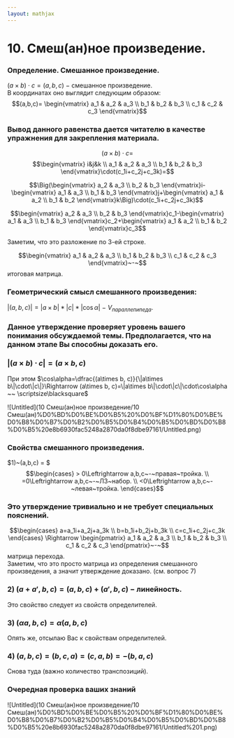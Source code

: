```yaml
---  
layout: mathjax  
---  
```

  
# 10. Смеш(ан)ное произведение.  
  
### Определение. Смешанное произведение.  
$(a\times b)\cdot c=(a,b,c)~-~$смешанное произведение.  
В координатах оно выглядит следующим образом:  
$$(a,b,c)=  
\begin{vmatrix}  
a_1 & a_2 & a_3  
\\  
b_1 & b_2 & b_3  
\\  
c_1 & c_2 & c_3  
\end{vmatrix}$$  
  
### Вывод данного равенства дается читателю в качестве упражнения для закрепления материала.  
  
$$(a\times b)\cdot c=$$ $$\begin{vmatrix}  
i&j&k  
\\  
a_1 & a_2 & a_3  
\\  
b_1 & b_2 & b_3  
\end{vmatrix}\cdot(c_1i+c_2j+c_3k)=$$  
  
$$\Big(\begin{vmatrix}  
a_2 & a_3  
\\  
b_2 & b_3  
\end{vmatrix}i-\begin{vmatrix}  
a_1 & a_3  
\\  
b_1 & b_3  
\end{vmatrix}j+\begin{vmatrix}  
a_1 & a_2  
\\  
b_1 & b_2  
\end{vmatrix}k\Big)\cdot(c_1i+c_2j+c_3k)$$  
  
$$\begin{vmatrix}  
a_2 & a_3  
\\  
b_2 & b_3  
\end{vmatrix}c_1-\begin{vmatrix}  
a_1 & a_3  
\\  
b_1 & b_3  
\end{vmatrix}c_2+\begin{vmatrix}  
a_1 & a_2  
\\  
b_1 & b_2  
\end{vmatrix}c_3$$  
  
Заметим, что это разложение по 3-ей строке.  
  
$$\begin{vmatrix}  
a_1 & a_2 & a_3  
\\  
b_1 & b_2 & b_3  
\\  
с_1 & c_2 & c_3  
\end{vmatrix}~-~$$итоговая матрица.  
  
### Геометрический смысл смешанного произведения:  
$|(a,b,c)|=|a\times b| * |c| * |\cos\alpha|~-~$$V_{параллепипеда}$.  
  
### Данное утверждение проверяет уровень вашего понимания обсуждаемой темы. Предполагается, что на данном этапе Вы способны доказать его.  
  
### $|(a\times b)\cdot c|=(a\times b, c)$  
  
При этом $\cos\alpha=\dfrac{(a\times b, c)}{\|a\times b\|\cdot\|c\|}\Rightarrow (a\times b, c)=\|a\times b\|\cdot\|c\|\cdot\cos\alpha ~~ \scriptsize\blacksquare$  
  
![Untitled](10 Смеш(ан)ное произведение/10 Смеш(ан)%D0%BD%D0%BE%D0%B5%20%D0%BF%D1%80%D0%BE%D0%B8%D0%B7%D0%B2%D0%B5%D0%B4%D0%B5%D0%BD%D0%B8%D0%B5%20e8b6930fac5248a2870da0f8dbe97161/Untitled.png)  
  
### Свойства смешанного произведения.  
$1)~(a,b,c) = $
$$\begin{cases} > 0\Leftrightarrow a,b,c~-~правая~тройка.  
\\  
=0\Leftrightarrow a,b,c~-~ЛЗ~набор.  
\\  
<0\Leftrightarrow a,b,c~-~левая~тройка.  
\end{cases}$$  
  
### Это утверждение тривиально и не требует специальных пояснений.  
  
$$\begin{cases}  
a=a_1i+a_2j+a_3k  
\\  
b=b_1i+b_2j+b_3k  
\\  
c=c_1i+c_2j+c_3k  
\end{cases}  
\Rightarrow  
\begin{pmatrix}  
a_1 & a_2 & a_3  
\\  
b_1 & b_2 & b_3  
\\  
c_1 & c_2 & c_3  
\end{pmatrix}~-~$$матрица перехода.  
Заметим, что это просто матрица из определения смешанного произведения, а значит утверждение доказано. (см. вопрос 7)  
  
### $2)~(a+a',b,c)=(a,b,c)+(a',b,c)~-~$линейность.  
Это свойство следует из свойств определителей.  
  
### $3)~(\alpha a,b,c)=\alpha(a,b,c)$  
Опять же, отсылаю Вас к свойствам определителей.  
  
### $4)~(a,b,c)=(b,c,a)=(c,a,b)=-(b,a,c)$  
Снова туда (важно количество транспозиций).  
  
### Очередная проверка ваших знаний  
  
![Untitled](10 Смеш(ан)ное произведение/10 Смеш(ан)%D0%BD%D0%BE%D0%B5%20%D0%BF%D1%80%D0%BE%D0%B8%D0%B7%D0%B2%D0%B5%D0%B4%D0%B5%D0%BD%D0%B8%D0%B5%20e8b6930fac5248a2870da0f8dbe97161/Untitled%201.png)  
